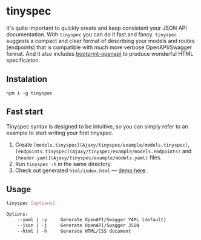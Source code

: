 # tinyspec
It's quite important to quickly create and keep consistent your JSON API documentation. With `tinyspec` you can do it fast and fancy.
`tinyspec` suggests a compact and clear format of describing your models and routes (endpoints) that is compatible with much more verbose OpenAPI/Swagger format.
And it also includes [bootprint-openapi](bootprint/bootprint-openapi) to produce wonderful HTML specification.

## Instalation
`npm i -g tinyspec`

## Fast start
Tinyspec syntax is designed to be intuitive, so you can simply refer to an example to start writing your first tinyspec.

1. Create `[models.tinyspec](Ajaxy/tinyspec/example/models.tinyspec)`, `[endpoints.tinyspec](Ajaxy/tinyspec/example/models.endpoints)` and `[header.yaml](Ajaxy/tinyspec/example/models.yaml)` files.
2. Run `tinyspec -h` in the same directory.
3. Check out generated `html/index.html` — [demo here](https://ajaxy.github.io/tinyspec).

## Usage
```bash
tinyspec [options]

Options:
    --yaml | -y     Generate OpenAPI/Swagger YAML (default)
    --json | -j     Generate OpenAPI/Swagger JSON
    --html | -h     Generate HTML/CSS document
```